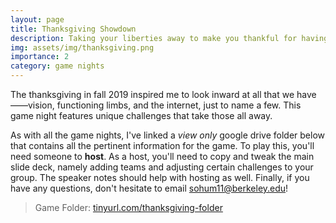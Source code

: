```yaml
---
layout: page
title: Thanksgiving Showdown
description: Taking your liberties away to make you thankful for having them 
img: assets/img/thanksgiving.png
importance: 2
category: game nights
---
```


The thanksgiving in fall 2019 inspired me to look inward at all that we have——vision, functioning limbs, and the internet, just to name a few. This game night features unique challenges that take those all away. 

As with all the game nights, I've linked a *view only* google drive folder below that contains all the pertinent information for the game. To play this, you'll need someone to **host**. As a host, you'll need to copy and tweak the main slide deck, namely adding teams and adjusting certain challenges to your group. The speaker notes should help with hosting as well. Finally, if you have any questions, don't hesitate to email sohum11@berkeley.edu!

> Game Folder: [tinyurl.com/thanksgiving-folder](https://tinyurl.com/thanksgiving-folder)